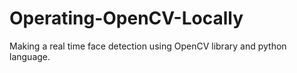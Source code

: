 # Operating-OpenCV-Locally
Making a real time face detection using OpenCV library and python language.


